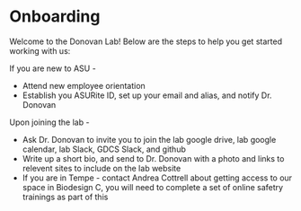 # Onboarding

Welcome to the Donovan Lab! Below are the steps to help you get started working with us:

If you are new to ASU - 
* Attend new employee orientation
* Establish you ASURite ID, set up your email and alias, and notify Dr. Donovan

Upon joining the lab - 
* Ask Dr. Donovan to invite you to join the lab google drive, lab google calendar, lab Slack, GDCS Slack, and github
* Write up a short bio, and send to Dr. Donovan with a photo and links to relevent sites to include on the lab website
* If you are in Tempe - contact Andrea Cottrell about getting access to our space in Biodesign C, you will need to complete a set of online safetry trainings as part of this
